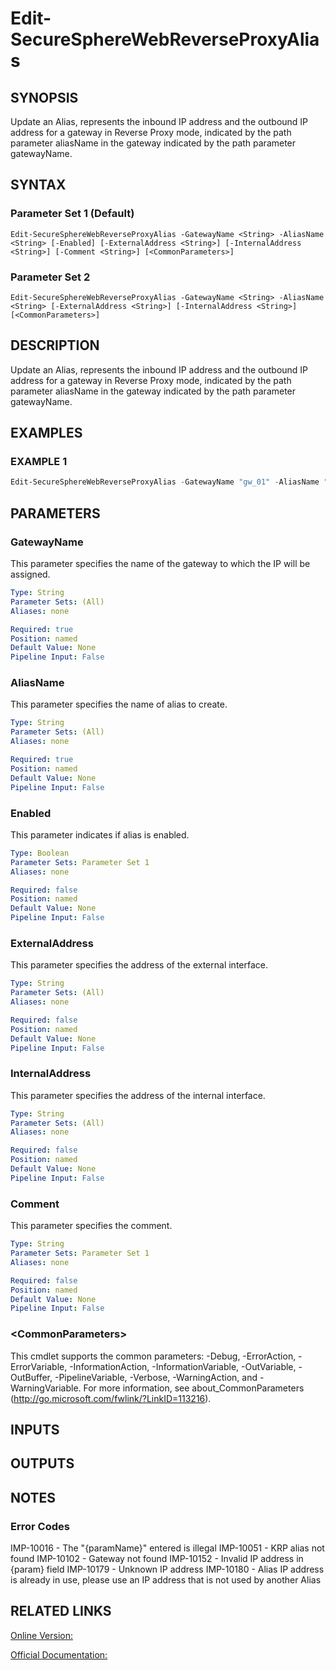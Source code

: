 ﻿# Edit-SecureSphereWebReverseProxyAlias

## SYNOPSIS
Update an Alias, represents the inbound IP address and the outbound IP address for a gateway in Reverse Proxy mode, indicated by the path parameter aliasName in the gateway indicated by the path parameter gatewayName.

## SYNTAX

### Parameter Set 1 (Default)
```
Edit-SecureSphereWebReverseProxyAlias -GatewayName <String> -AliasName <String> [-Enabled] [-ExternalAddress <String>] [-InternalAddress <String>] [-Comment <String>] [<CommonParameters>]
```

### Parameter Set 2
```
Edit-SecureSphereWebReverseProxyAlias -GatewayName <String> -AliasName <String> [-ExternalAddress <String>] [-InternalAddress <String>] [<CommonParameters>]
```

## DESCRIPTION
Update an Alias, represents the inbound IP address and the outbound IP address for a gateway in Reverse Proxy mode, indicated by the path parameter aliasName in the gateway indicated by the path parameter gatewayName.

## EXAMPLES

### EXAMPLE 1

```powershell
Edit-SecureSphereWebReverseProxyAlias -GatewayName "gw_01" -AliasName "some_alias" -ExternalAddress "10.0.1.3" -InternalAddress "10.0.1.2"
```

## PARAMETERS

### GatewayName
This parameter specifies the name of the gateway to which the IP will be assigned.

```yaml
Type: String
Parameter Sets: (All)
Aliases: none

Required: true
Position: named
Default Value: None
Pipeline Input: False
```

### AliasName
This parameter specifies the name of alias to create.

```yaml
Type: String
Parameter Sets: (All)
Aliases: none

Required: true
Position: named
Default Value: None
Pipeline Input: False
```

### Enabled
This parameter indicates if alias is enabled.

```yaml
Type: Boolean
Parameter Sets: Parameter Set 1
Aliases: none

Required: false
Position: named
Default Value: None
Pipeline Input: False
```

### ExternalAddress
This parameter specifies the address of the external interface.

```yaml
Type: String
Parameter Sets: (All)
Aliases: none

Required: false
Position: named
Default Value: None
Pipeline Input: False
```

### InternalAddress
This parameter specifies the address of the internal interface.

```yaml
Type: String
Parameter Sets: (All)
Aliases: none

Required: false
Position: named
Default Value: None
Pipeline Input: False
```

### Comment
This parameter specifies the comment.

```yaml
Type: String
Parameter Sets: Parameter Set 1
Aliases: none

Required: false
Position: named
Default Value: None
Pipeline Input: False
```

### \<CommonParameters\>
This cmdlet supports the common parameters: -Debug, -ErrorAction, -ErrorVariable, -InformationAction, -InformationVariable, -OutVariable, -OutBuffer, -PipelineVariable, -Verbose, -WarningAction, and -WarningVariable. For more information, see about_CommonParameters (http://go.microsoft.com/fwlink/?LinkID=113216).

## INPUTS

## OUTPUTS

## NOTES

### Error Codes
IMP-10016 - The "{paramName}" entered is illegal
IMP-10051 - KRP alias not found
IMP-10102 - Gateway not found
IMP-10152 - Invalid IP address in {param} field
IMP-10179 - Unknown IP address
IMP-10180 - Alias IP address is already in use, please use an IP address that is not used by another Alias

## RELATED LINKS

[Online Version:](https://github.com/akshinmustafayev/SecureSpherePS/tree/master/Documentation)

[Official Documentation:](https://docs.imperva.com/bundle/v13.6-api-reference-guide/page/66824.htm)



